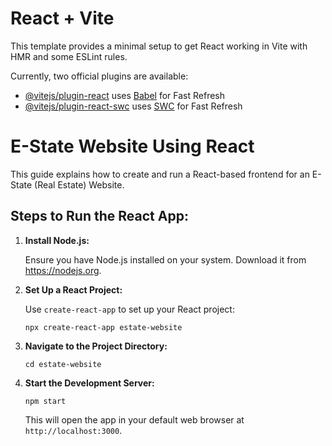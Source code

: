# React + Vite

This template provides a minimal setup to get React working in Vite with HMR and some ESLint rules.

Currently, two official plugins are available:

- [@vitejs/plugin-react](https://github.com/vitejs/vite-plugin-react/blob/main/packages/plugin-react/README.md) uses [Babel](https://babeljs.io/) for Fast Refresh
- [@vitejs/plugin-react-swc](https://github.com/vitejs/vite-plugin-react-swc) uses [SWC](https://swc.rs/) for Fast Refresh
<h1>E-State Website Using React</h1>
<p>This guide explains how to create and run a React-based frontend for an E-State (Real Estate) Website.</p>
<h2>Steps to Run the React App:</h2>
<ol>
  <li>
    <b>Install Node.js:</b>
    <p>Ensure you have Node.js installed on your system. Download it from <a href="https://nodejs.org" target="_blank">https://nodejs.org</a>.</p>
  </li>
  <li>
    <b>Set Up a React Project:</b>
    <p>Use <code>create-react-app</code> to set up your React project:</p>
    <pre><code>npx create-react-app estate-website</code></pre>
  </li>
  <li>
                <b>Navigate to the Project Directory:</b>
                <pre><code>cd estate-website</code></pre>
            </li>
  <li>
                <b>Start the Development Server:</b>
                <pre><code>npm start</code></pre>
                <p>This will open the app in your default web browser at <code>http://localhost:3000</code>.</p>
            </li>
</ol>
